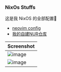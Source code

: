 ### NixOs Stuffs

这是我 NixOS 的全部配置🥺 

- [neovim config](home/alice/nvim/conf)
- [我的自建NUR仓库](https://github.com/msqtt/my-nur)
  
| Screenshot                                                                                      |
| ----------------------------------------------------------------------------------------------- |
| ![image](https://github.com/msqtt/Sources/assets/94043894/eb2b0cb1-e458-4a4f-a9c2-9a55089713ec) |
| ![image](https://github.com/msqtt/nixos-config/assets/94043894/8920f53b-7162-48c5-970f-53494eac8c82) |
